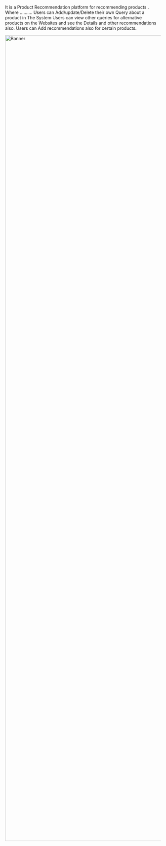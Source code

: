 
It is a Product Recommendation platform for recommending products . Where .......... Users can Add/update/Delete their own Query about a product in The System Users can view other queries for alternative products on the Websites and see the Details and other recommendations also. Users can Add recommendations also for certain products.

<img class="banne" style="height: 65vh; width: 100vw;" src="https://i.ibb.co.com/qFFmB8fW/Screenshot-2025-08-08-190816.png" alt="Banner" />